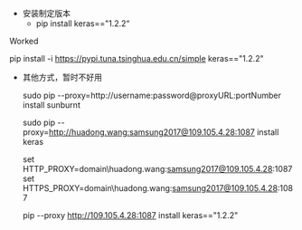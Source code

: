 - 安装制定版本
  - pip install keras=="1.2.2“

Worked

pip install -i https://pypi.tuna.tsinghua.edu.cn/simple keras=="1.2.2"



- 其他方式，暂时不好用

    sudo pip --proxy=http://username:password@proxyURL:portNumber install sunburnt

    sudo pip --proxy=http://huadong.wang:samsung2017@109.105.4.28:1087 install keras

    set HTTP_PROXY=domain\huadong.wang:samsung2017@109.105.4.28:1087
    set HTTPS_PROXY=domain\huadong.wang:samsung2017@109.105.4.28:1087
    
    pip --proxy http://109.105.4.28:1087 install keras=="1.2.2"